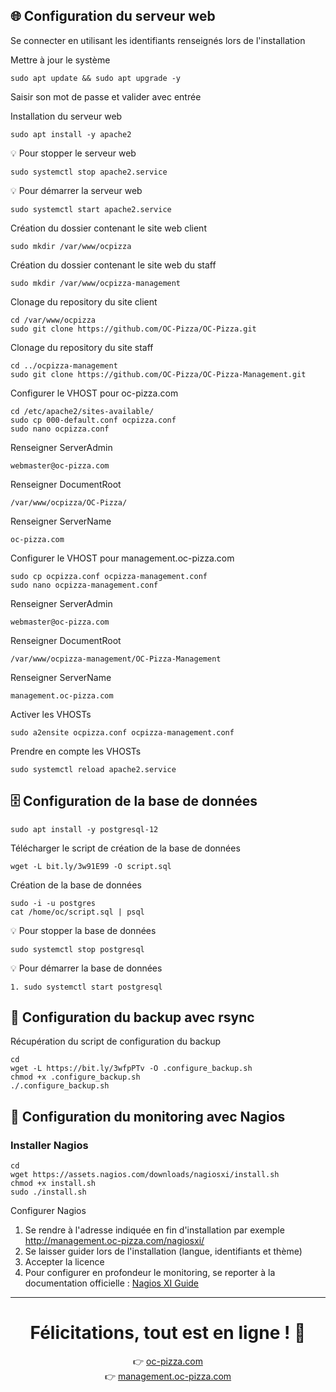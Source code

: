 ## 🌐 Configuration du serveur web
Se connecter en utilisant les identifiants renseignés lors de l'installation

Mettre à jour le système

    sudo apt update && sudo apt upgrade -y

Saisir son mot de passe et valider avec entrée

Installation du serveur web

    sudo apt install -y apache2
💡 Pour stopper le serveur web

    sudo systemctl stop apache2.service

💡 Pour démarrer la serveur web

    sudo systemctl start apache2.service

Création du dossier contenant le site web client

    sudo mkdir /var/www/ocpizza

Création du dossier contenant le site web du staff

    sudo mkdir /var/www/ocpizza-management

Clonage du repository du site client

    cd /var/www/ocpizza
    sudo git clone https://github.com/OC-Pizza/OC-Pizza.git

Clonage du repository du site staff

    cd ../ocpizza-management
    sudo git clone https://github.com/OC-Pizza/OC-Pizza-Management.git

Configurer le VHOST pour oc-pizza.com

    cd /etc/apache2/sites-available/
    sudo cp 000-default.conf ocpizza.conf
    sudo nano ocpizza.conf
Renseigner ServerAdmin

    webmaster@oc-pizza.com

Renseigner DocumentRoot

    /var/www/ocpizza/OC-Pizza/

Renseigner ServerName

    oc-pizza.com

Configurer le VHOST pour management.oc-pizza.com

    sudo cp ocpizza.conf ocpizza-management.conf
    sudo nano ocpizza-management.conf

Renseigner ServerAdmin

    webmaster@oc-pizza.com

Renseigner DocumentRoot

    /var/www/ocpizza-management/OC-Pizza-Management

Renseigner ServerName

    management.oc-pizza.com

Activer les VHOSTs

    sudo a2ensite ocpizza.conf ocpizza-management.conf

Prendre en compte les VHOSTs

    sudo systemctl reload apache2.service

## 🗄️ Configuration de la base de données
    sudo apt install -y postgresql-12
Télécharger le script de création de la base de données  

    wget -L bit.ly/3w91E99 -O script.sql
Création de la base de données 

    sudo -i -u postgres
    cat /home/oc/script.sql | psql

💡 Pour stopper la base de données

    sudo systemctl stop postgresql

💡 Pour démarrer la base de données

    1. sudo systemctl start postgresql


## 💾 Configuration du backup avec rsync

Récupération du script de configuration du backup

    cd
    wget -L https://bit.ly/3wfpPTv -O .configure_backup.sh
    chmod +x .configure_backup.sh
    ./.configure_backup.sh

## 📖 Configuration du monitoring avec Nagios
### Installer Nagios
    cd
    wget https://assets.nagios.com/downloads/nagiosxi/install.sh
    chmod +x install.sh
    sudo ./install.sh

Configurer Nagios
1. Se rendre à l'adresse indiquée en fin d'installation par exemple http://management.oc-pizza.com/nagiosxi/
2. Se laisser guider lors de l'installation (langue, identifiants et thème)
3. Accepter la licence
6. Pour configurer en profondeur le monitoring, se reporter à la documentation officielle : [Nagios XI Guide](https://assets.nagios.com/downloads/nagiosxi/guides/user/index.php)

---

<h1 align="center"> Félicitations, tout est en ligne ! 👏</h1>
<p align="center">
👉 <a href="oc-pizza.com">oc-pizza.com</a><br>
👉 <a href="management.oc-pizza.com">management.oc-pizza.com</a>
</p>